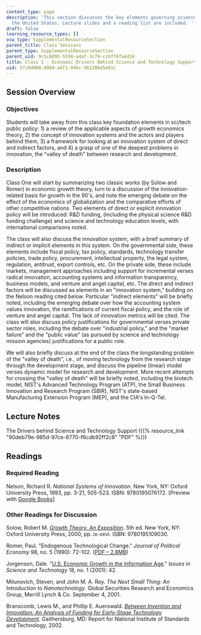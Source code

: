 ```yaml
---
content_type: page
description: 'This section discusses the key elements governing science policy in
  the United States. Lecture slides and a reading list are included. '
draft: false
learning_resource_types: []
ocw_type: SupplementalResourceSection
parent_title: Class Sessions
parent_type: SupplementalResourceSection
parent_uid: 9c5c0d95-5558-a4af-3c79-ccbff6fa4d34
title: Class 1 - Economic Drivers Behind Science and Technology Support
uid: 57c0d960-8069-a4f1-94bc-961206d5e81c
---
```

## Session Overview

### Objectives

Students will take away from this class key foundation elements in sci/tech public policy: 1) a review of the applicable aspects of growth economics theory, 2) the concept of innovation systems and the actors and players behind them, 3) a framework for looking at an innovation system of direct and indirect factors, and 4) a grasp of one of the deepest problems in innovation, the "valley of death" between research and development.

### Description

Class One will start by summarizing two classic works (by Solow and Romer) in economic growth theory, turn to a discussion of the innovation-related basis for growth in the 90's, and note the emerging debate on the effect of the economics of globalization and the comparative efforts of other competitive nations. Two elements of direct or explicit innovation policy will be introduced: R&D funding, (including the physical science R&D funding challenge) and science and technology education levels, with international comparisons noted.

The class will also discuss the innovation system, with a brief summary of indirect or implicit elements in this system. On the governmental side, these elements include fiscal policy, tax policy, standards, technology transfer policies, trade policy, procurement, intellectual property, the legal system, regulation, antitrust, export controls, etc. On the private side, these include markets, management approaches including support for incremental verses radical innovation, accounting systems and information transparency, business models, and venture and angel capital, etc. The direct and indirect factors will be discussed as elements in an "innovation system," building on the Nelson reading cited below. Particular "indirect elements" will be briefly noted, including the emerging debate over how the accounting system values innovation, the ramifications of current fiscal policy, and the role of venture and angel capital. The lack of innovation metrics will be cited. The class will also discuss policy justifications for governmental verses private sector roles, including the debate over "industrial policy," and the "market failure" and the "public value" (as pursued by science and technology mission agencies) justifications for a public role.

We will also briefly discuss at the end of the class the longstanding problem of the "valley of death", i.e., of moving technology from the research stage through the development stage, and discuss the pipeline (linear) model verses dynamic model for research and development. More recent attempts for crossing the "valley of death" will be briefly noted, including the biotech model, NIST's Advanced Technology Program (ATP), the Small Business Innovation and Research Program (SBIR), NIST's state-based Manufacturing Extension Program (MEP), and the CIA's In-Q-Tel.

## Lecture Notes

The Drivers behind Science and Technology Support ({{% resource_link "90deb79e-985d-97ce-8770-f6cdb92ff2c8" "PDF" %}})

## Readings

### Required Reading

Nelson, Richard R. *National Systems of Innovation*. New York, NY: Oxford University Press, 1993, pp. 3-21, 505-523. ISBN: 9780195076172. \[Preview with [Google Books](http://books.google.com/books?id=YFDGjgxc2CYC&pg=PA230&lpg=PA230&dq=richard+nelson+national+systems+of+innovation&source=web&ots=On6qon2BPP&sig=DP0rFEN28x2ar2-ZpmDZJR3EuvY&hl=en&sa=X&oi=book_result&resnum=1&ct=result)\]

### Other Readings for Discussion

Solow, Robert M. [*Growth Theory, An Exposition*](http://nobelprize.org/nobel_prizes/economics/laureates/1987/solow-lecture.html). 5th ed. New York, NY: Oxford University Press, 2000, pp. ix-xxvi. ISBN: 9780195109030.

Romer, Paul. "Endogenous Technological Change." *Journal of Political Economy* 98, no. 5 (1990): 72-102. ([PDF – 2.8MB](https://www.nber.org/papers/w3210))

Jorgenson, Dale. "[U.S. Economic Growth in the Information Age](http://www.issues.org/18.1/jorgenson.html)." *Issues in Science and Technology* 18, no. 1 (2001): 42.

Milunovich, Steven, and John M. A. Roy. *The Next Small Thing: An Introduction to Nanotechnology*. Global Securities Research and Economics Group, Merrill Lynch & Co. September 4, 2001.

Branscomb, Lewis M., and Phillip E. Auerswald. [*Between Invention and Innovation: An Analysis of Funding for Early-Stage Technology Development*](https://papers.ssrn.com/sol3/papers.cfm?abstract_id=2397486). Gaithersburg, MD: Report for National Institute of Standards and Technology, 2002.